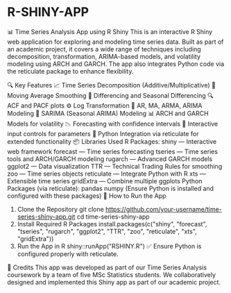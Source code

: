 # R-SHINY-APP
📊 Time Series Analysis App using R Shiny
This is an interactive R Shiny web application for exploring and modeling time series data. Built as part of an academic project, it covers a wide range of techniques including decomposition, transformation, ARIMA-based models, and volatility modeling using ARCH and GARCH. The app also integrates Python code via the reticulate package to enhance flexibility.

🔍 Key Features
📈 Time Series Decomposition (Additive/Multiplicative)
🔁 Moving Average Smoothing
🔂 Differencing and Seasonal Differencing
🔍 ACF and PACF plots
⚙ Log Transformation
🧠 AR, MA, ARMA, ARIMA Modeling
📆 SARIMA (Seasonal ARIMA) Modeling
📊 ARCH and GARCH Models for volatility
📉 Forecasting with confidence intervals
🔧 Interactive input controls for parameters
🐍 Python Integration via reticulate for extended functionality
📦 Libraries Used
R Packages:
shiny — Interactive web framework
forecast — Time series forecasting
tseries — Time series tools and ARCH/GARCH modeling
rugarch — Advanced GARCH models
ggplot2 — Data visualization
TTR — Technical Trading Rules for smoothing
zoo — Time series objects
reticulate — Integrate Python with R
xts — Extensible time series
gridExtra — Combine multiple ggplots
Python Packages (via reticulate):
pandas
numpy
(Ensure Python is installed and configured with these packages)
🚀 How to Run the App
1. Clone the Repository
git clone https://github.com/your-username/time-series-shiny-app.git
cd time-series-shiny-app
2. Install Required R Packages
install.packages(c("shiny", "forecast", "tseries", "rugarch", 
                   "ggplot2", "TTR", "zoo", "reticulate", "xts", "gridExtra"))
3. Run the App in R
shiny::runApp("RSHINY.R")
✅ Ensure Python is configured properly with reticulate.

👥 Credits
This app was developed as part of our Time Series Analysis coursework by a team of five MSc Statistics students.
We collaboratively designed and implemented this Shiny app as part of our academic project.
